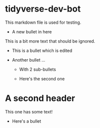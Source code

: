 # tidyverse-dev-bot

This markdown file is used for testing.

* A new bullet in here

This is a bit more text that should be ignored.

* This is a bullet which is edited

* Another bullet ...

  * With 2 sub-bullets
  
  * Here's the second one

# A second header

This one has some text!

* Here's a bullet
